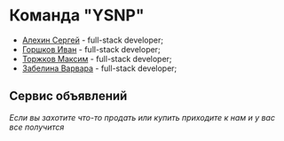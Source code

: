 # Команда "YSNP"

* [Алехин Сергей](https://github.com/alSergey) - full-stack developer;
* [Горшков Иван](https://github.com/IvanGorshkov) - full-stack developer;
* [Торжков Максим](https://github.com/dantedoyl) - full-stack developer;
* [Забелина Варвара](https://github.com/VVaria) - full-stack developer;

## Сервис объявлений

_Если вы захотите что-то продать или купить приходите к нам и у вас все получится_
